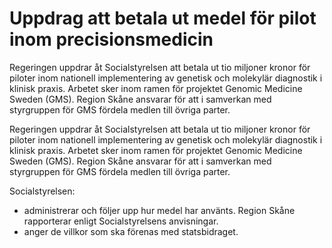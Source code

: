 # Uppdrag att betala ut medel för pilot inom precisionsmedicin

Regeringen uppdrar åt Socialstyrelsen att betala ut tio miljoner kronor för piloter inom nationell implementering av genetisk och molekylär diagnostik i klinisk praxis. Arbetet sker inom ramen för projektet Genomic Medicine Sweden (GMS). Region Skåne ansvarar för att i samverkan med styrgruppen för GMS fördela medlen till övriga parter.

Regeringen uppdrar åt Socialstyrelsen att betala ut tio miljoner kronor för piloter inom nationell implementering av genetisk och molekylär diagnostik i klinisk praxis. Arbetet sker inom ramen för projektet Genomic Medicine Sweden (GMS). Region Skåne ansvarar för att i samverkan med styrgruppen för GMS fördela medlen till övriga parter.

Socialstyrelsen:

* administrerar och följer upp hur medel har använts. Region Skåne rapporterar enligt Socialstyrelsens anvisningar.
* anger de villkor som ska förenas med statsbidraget.

